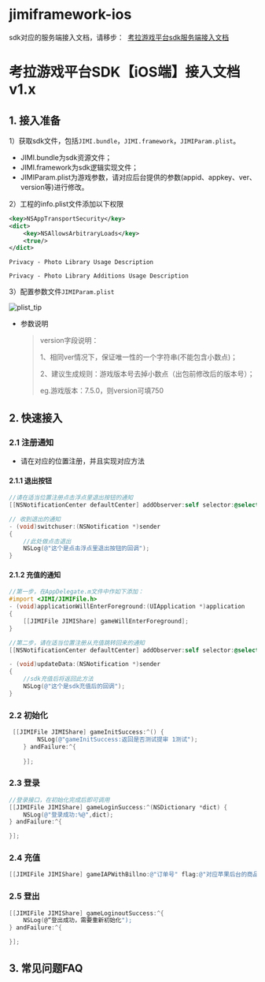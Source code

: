 # jimiframework-ios
sdk对应的服务端接入文档，请移步：  [考拉游戏平台sdk服务端接入文档](./docs/考拉游戏平台sdk服务端接入文档%20v1.0.md)


# 考拉游戏平台SDK【iOS端】接入文档 v1.x



## 1. 接入准备

1）获取sdk文件，包括`JIMI.bundle`，`JIMI.framework`，`JIMIParam.plist`。

*  JIMI.bundle为sdk资源文件；
* JIMI.framework为sdk逻辑实现文件；
*  JIMIParam.plist为游戏参数，请对应后台提供的参数(appid、appkey、ver、version等)进行修改。 

2）工程的info.plist文件添加以下权限

```xml
<key>NSAppTransportSecurity</key>
<dict>
    <key>NSAllowsArbitraryLoads</key>
    <true/>
</dict>
```

`Privacy - Photo Library Usage Description`

`Privacy - Photo Library Additions Usage Description`

3）配置参数文件`JIMIParam.plist`

![plist_tip][plist_tip]

+ 参数说明

  > version字段说明：
  >
  > 1、相同ver情况下，保证唯一性的一个字符串(不能包含小数点)；
  >
  > 2、建议生成规则：游戏版本号去掉小数点（出包前修改后的版本号）；
  >
  > eg.游戏版本：7.5.0，则version可填750


## 2. 快速接入

### 2.1 注册通知

* 请在对应的位置注册，并且实现对应方法

#### 2.1.1 退出按钮

```objective-c
//请在适当位置注册点击浮点里退出按钮的通知
[[NSNotificationCenter defaultCenter] addObserver:self selector:@selector(switchuser:) name:@"JavascriptSwitchUser" object:nil];

// 收到退出的通知
- (void)switchuser:(NSNotification *)sender
{
    //此处做点击退出
    NSLog(@"这个是点击浮点里退出按钮的回调");
}
```

#### 2.1.2 充值的通知

```objective-c
//第一步，在AppDelegate.m文件中作如下添加：
#import <JIMI/JIMIFile.h>
- (void)applicationWillEnterForeground:(UIApplication *)application
{
    [[JIMIFile JIMIShare] gameWillEnterForeground];
}
```

```objective-c
//第二步，请在适当位置注册从充值跳转回来的通知
[[NSNotificationCenter defaultCenter] addObserver:self selector:@selector(updateData:) name:@"kaolaZF" object:nil];

- (void)updateData:(NSNotification *)sender
{
    //sdk充值后将返回此方法
    NSLog(@"这个是sdk充值后的回调");
}
```

### 2.2 初始化

```objective-c
 [[JIMIFile JIMIShare] gameInitSuccess:^() {
        NSLog(@"gameInitSuccess:返回是否测试提审 1测试");
    } andFailure:^{
        
    }];
```

### 2.3 登录

```objective-c
//登录接口，在初始化完成后即可调用
[[JIMIFile JIMIShare] gameLoginSuccess:^(NSDictionary *dict) {
    NSLog(@"登录成功:%@",dict);
} andFailure:^{

}];
```

### 2.4 充值

```objective-c
[[JIMIFile JIMIShare] gameIAPWithBillno:@"订单号" flag:@"对应苹果后台的商品标示" amount:@"金额（单位元）” serverid:@"服务器id" rolename:@"角色名称" rolelevel:@"角色等级" subject:@"商品名称" extrainfo:@"额外信息"];
```

### 2.5 登出

```objective-c
[[JIMIFile JIMIShare] gameLoginoutSuccess:^{
    NSLog(@“登出成功，需要重新初始化");
} andFailure:^{

}];
```



## 3. 常见问题FAQ









[plist_tip]:./docs/doc_res/plist_tip.png	"配置参数"

